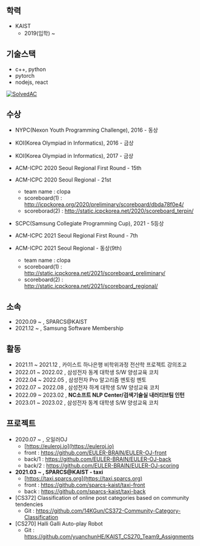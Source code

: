 ## 학력
- KAIST
  - 2019(입학) ~ 

## 기술스택
- c++, python
- pytorch
- nodejs, react

[![SolvedAC](http://mazassumnida.wtf/api/v2/generate_badge?boj=geon6757)](https://solved.ac/geon6757)


## 수상
- NYPC(Nexon Youth Programming Challenge), 2016 - 동상
- KOI(Korea Olympiad in Informatics), 2016 - 금상
- KOI(Korea Olympiad in Informatics), 2017 - 금상

- ACM-ICPC 2020 Seoul Regional First Round - 15th
- ACM-ICPC 2020 Seoul Regional - 21st
  - team name : clopa
  - scoreboard(1) : http://icpckorea.org/2020/preliminary/scoreboard/dbda78f0e4/
  - scoreborad(2) : http://static.icpckorea.net/2020/scoreboard_terpin/

- SCPC(Samsung Collegiate Programming Cup), 2021 - 5등상

- ACM-ICPC 2021 Seoul Regional First Round - 7th
- ACM-ICPC 2021 Seoul Regional - 동상(9th)
  - team name : clopa
  - scoreboard(1) : http://static.icpckorea.net/2021/scoreboard_preliminary/
  - scoreboard(2) : http://static.icpckorea.net/2021/scoreboard_regional/

## 소속
- 2020.09 ~ , SPARCS@KAIST
- 2021.12 ~ , Samsung Software Membership

## 활동
- 2021.11 ~ 2021.12 , 카이스트 하나은행 비학위과정 전산학 프로젝트 강의조교
- 2022.01 ~ 2022.02 , 삼성전자 동계 대학생 S/W 양성교육 코치
- 2022.04 ~ 2022.05 , 삼성전자 Pro 알고리즘 멘토링 멘토
- 2022.07 ~ 2022.08 , 삼성전자 하계 대학생 S/W 양성교육 코치
- 2022.09 ~ 2023.02 , **NC소프트 NLP Center/검색기술실 내러티브팀 인턴**
- 2023.01 ~ 2023.02 , 삼성전자 동계 대학생 S/W 양성교육 코치

## 프로젝트
- 2020.07 ~ , 오일러OJ
  - [https://euleroj.io](https://euleroj.io)
  - front : https://github.com/EULER-BRAIN/EULER-OJ-front
  - back/1 : https://github.com/EULER-BRAIN/EULER-OJ-back
  - back/2 : https://github.com/EULER-BRAIN/EULER-OJ-scoring
- **2021.03 ~ , SPARCS@KAIST - taxi**
  - [https://taxi.sparcs.org](https://taxi.sparcs.org)
  - front : https://github.com/sparcs-kaist/taxi-front
  - back : https://github.com/sparcs-kaist/taxi-back
- \[CS372\] Classification of online post categories based on community tendencies
  - Git : https://github.com/14KGun/CS372-Community-Category-Classification
- \[CS270\] Halli Galli Auto-play Robot
  - Git : https://github.com/yuanchunHE/KAIST_CS270_Team9_Assignments
<!-- - 2022.07 ~ , 오일러EDU 개발
  - front : https://github.com/EULER-BRAIN/EULER-EDU-front
  - back : https://github.com/EULER-BRAIN/EULER-EDU-back -->
